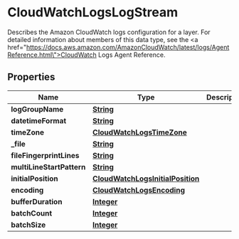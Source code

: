 

# CloudWatchLogsLogStream

Describes the Amazon CloudWatch logs configuration for a layer. For detailed information about members of this data type, see the <a href=\"https://docs.aws.amazon.com/AmazonCloudWatch/latest/logs/AgentReference.html\">CloudWatch Logs Agent Reference</a>.

## Properties

| Name | Type | Description | Notes |
|------------ | ------------- | ------------- | -------------|
|**logGroupName** | [**String**](String.md) |  |  [optional] |
|**datetimeFormat** | [**String**](String.md) |  |  [optional] |
|**timeZone** | [**CloudWatchLogsTimeZone**](CloudWatchLogsTimeZone.md) |  |  [optional] |
|**_file** | [**String**](String.md) |  |  [optional] |
|**fileFingerprintLines** | [**String**](String.md) |  |  [optional] |
|**multiLineStartPattern** | [**String**](String.md) |  |  [optional] |
|**initialPosition** | [**CloudWatchLogsInitialPosition**](CloudWatchLogsInitialPosition.md) |  |  [optional] |
|**encoding** | [**CloudWatchLogsEncoding**](CloudWatchLogsEncoding.md) |  |  [optional] |
|**bufferDuration** | [**Integer**](Integer.md) |  |  [optional] |
|**batchCount** | [**Integer**](Integer.md) |  |  [optional] |
|**batchSize** | [**Integer**](Integer.md) |  |  [optional] |



